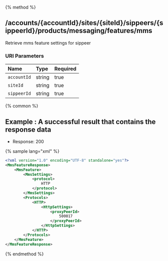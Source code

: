 {% method %}
## /accounts/{accountId}/sites/{siteId}/sippeers/{sippeerId}/products/messaging/features/mms

Retrieve mms feature settings for sippeer



### URI Parameters
| Name | Type | Required |
|:-----|:-----|:---------|
| `accountId` | string | true |
| `siteId` | string | true |
| `sippeerId` | string | true |






{% common %}


## Example : A successful result that contains the response data

* Response: 200

{% sample lang="xml" %}

```xml
<?xml version="1.0" encoding="UTF-8" standalone="yes"?>
<MmsFeatureResponse>
    <MmsFeature>
        <MmsSettings>
            <protocol>
                HTTP
            </protocol>
        </MmsSettings>
        <Protocols>
            <HTTP>
                <HttpSettings>
                    <proxyPeerId>
                        500017
                    </proxyPeerId>
                </HttpSettings>
            </HTTP>
        </Protocols>
    </MmsFeature>
</MmsFeatureResponse>
```


{% endmethod %}